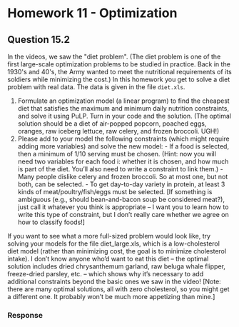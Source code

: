 # Homework 11 - Optimization
## Question 15.2
In the videos, we saw the "diet problem". (The diet problem is one of the first large-scale optimization
problems to be studied in practice. Back in the 1930's and 40's, the Army wanted to meet the nutritional
requirements of its soldiers while minimizing the cost.) In this homework you get to solve a diet problem
with real data. The data is given in the file `diet.xls`.
  
  1. Formulate an optimization model (a linear program) to find the cheapest diet that satisfies the
maximum and minimum daily nutrition constraints, and solve it using PuLP. Turn in your code
and the solution. (The optimal solution should be a diet of air-popped popcorn, poached eggs,
oranges, raw iceberg lettuce, raw celery, and frozen broccoli. UGH!)
  2. Please add to your model the following constraints (which might require adding more variables)
and solve the new model:
    - If a food is selected, then a minimum of 1/10 serving must be chosen. (Hint: now you will
need two variables for each food i: whether it is chosen, and how much is part of the diet.
You’ll also need to write a constraint to link them.)
    - Many people dislike celery and frozen broccoli. So at most one, but not both, can be
selected.
    - To get day-to-day variety in protein, at least 3 kinds of meat/poultry/fish/eggs must be
selected. [If something is ambiguous (e.g., should bean-and-bacon soup be considered
meat?), just call it whatever you think is appropriate – I want you to learn how to write this
type of constraint, but I don’t really care whether we agree on how to classify foods!]

If you want to see what a more full-sized problem would look like, try solving your models for the file
diet\_large.xls, which is a low-cholesterol diet model (rather than minimizing cost, the goal is to
minimize cholesterol intake). I don’t know anyone who’d want to eat this diet – the optimal solution
includes dried chrysanthemum garland, raw beluga whale flipper, freeze-dried parsley, etc. – which
shows why it’s necessary to add additional constraints beyond the basic ones we saw in the video!
[Note: there are many optimal solutions, all with zero cholesterol, so you might get a different one.
It probably won’t be much more appetizing than mine.]

### Response

